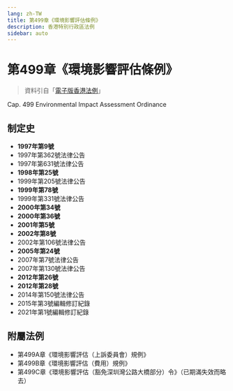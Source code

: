 ```yaml
---
lang: zh-TW
title: 第499章《環境影響評估條例》
description: 香港特別行政區法例
sidebar: auto
---
```


# 第499章《環境影響評估條例》
> 資料引自「[電子版香港法例](https://www.elegislation.gov.hk/)」

Cap. 499 Environmental Impact Assessment Ordinance
## 制定史
- **1997年第9號**
- 1997年第362號法律公告
- 1997年第631號法律公告
- **1998年第25號**
- 1999年第205號法律公告
- **1999年第78號**
- 1999年第331號法律公告
- **2000年第34號**
- **2000年第36號**
- **2001年第5號**
- **2002年第8號**
- 2002年第106號法律公告
- **2005年第24號**
- 2007年第7號法律公告
- 2007年第130號法律公告
- **2012年第26號**
- **2012年第28號**
- 2014年第150號法律公告
- 2015年第3號編輯修訂紀錄
- 2021年第1號編輯修訂紀錄
## 附屬法例
- 第499A章《環境影響評估（上訴委員會）規例》
- 第499B章《環境影響評估（費用）規例》
- 第499C章《環境影響評估（豁免深圳灣公路大橋部分）令》（已期滿失效而略去）